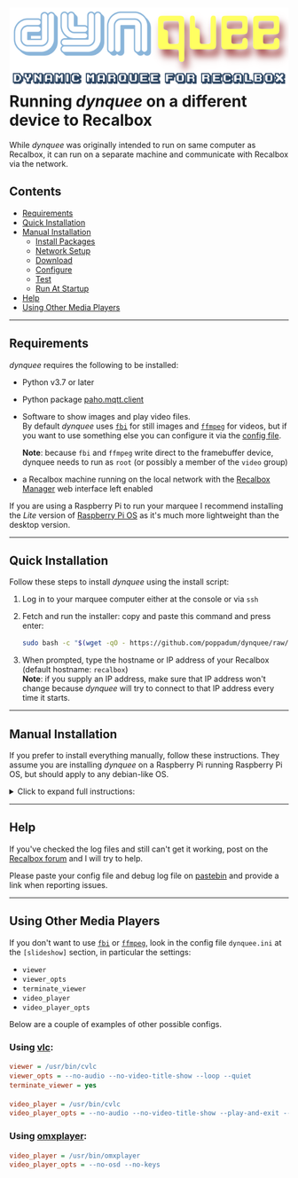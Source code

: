 ![dynquee: dynamic marquee for Recalbox][project-image]  
Running *dynquee* on a different device to Recalbox
===

While *dynquee* was originally intended to run on same computer as Recalbox, it can run on a separate machine and communicate with Recalbox via the network.


## Contents
- [Requirements](#requirements)
- [Quick Installation](#quick-installation)
- [Manual Installation](#manual-installation)
    - [Install Packages](#install-packages)
    - [Network Setup](#network-setup)
    - [Download](#download)
    - [Configure](#configure)
    - [Test](#test)
    - [Run At Startup](#run-at-startup)
- [Help](#help)
- [Using Other Media Players](#using-other-media-players)

---


## Requirements
*dynquee* requires the following to be installed:

- Python v3.7 or later

- Python package [paho.mqtt.client][py-paho-mqtt]

- Software to show images and play video files. \
    By default *dynquee* uses [`fbi`][fbi] for still images and [`ffmpeg`][ffmpeg] for videos, but if you want to use something else you can configure it via the [config file](#configure).
    <!-- **TODO**: Is fbi still available for bullseye? -->

    **Note**: because `fbi` and `ffmpeg` write direct to the framebuffer device, dynquee needs to run as `root` (or possibly a member of the `video` group)

- a Recalbox machine running on the local network with the [Recalbox Manager][recalbox-manager] web interface left enabled

If you are using a Raspberry Pi to run your marquee I recommend installing the *Lite* version of [Raspberry Pi OS][raspi-os] as it's much more lightweight than the desktop version.

---

## Quick Installation

Follow these steps to install *dynquee* using the install script:

1. Log in to your marquee computer either at the console or via `ssh`

1. Fetch and run the installer: copy and paste this command and press enter:
    ```sh
    sudo bash -c "$(wget -qO - https://github.com/poppadum/dynquee/raw/main/install/install-remote.sh)"
    ```

1. When prompted, type the hostname or IP address of your Recalbox (default hostname: `recalbox`)  
    **Note**: if you supply an IP address, make sure that IP address won't change
    because *dynquee* will try to connect to that IP address every time it starts.

---

## Manual Installation
If you prefer to install everything manually, follow these instructions. 
They assume you are installing *dynquee* on a Raspberry Pi running Raspberry Pi OS, but should apply to any debian-like OS.

<details>
<summary>Click to expand full instructions:</summary>

### Install Packages
Install the required packages with:  
```sh
sudo apt install python3 python3-paho-mqtt fbi ffmpeg
```

### Network Setup
1. Make sure the marquee computer is connected to the same local network as Recalbox

1. Optional: give Recalbox a static IP, either by [editing the Recalbox config file][recalbox-static-ip] or adding a reservation in your DHCP server

1. Test connectivity by pinging Recalbox by hostname or IP address from your marquee machine:  
    ```sh
    $ ping -c 5 recalbox
    PING recalbox (10.0.0.70) 56(84) bytes of data.
    64 bytes from recalbox (10.0.0.70): icmp_seq=1 ttl=64 time=5.93 ms
    64 bytes from recalbox (10.0.0.70): icmp_seq=2 ttl=64 time=6.35 ms
    64 bytes from recalbox (10.0.0.70): icmp_seq=3 ttl=64 time=5.43 ms
    64 bytes from recalbox (10.0.0.70): icmp_seq=4 ttl=64 time=5.55 ms
    64 bytes from recalbox (10.0.0.70): icmp_seq=5 ttl=64 time=6.81 ms

    --- recalbox ping statistics ---
    5 packets transmitted, 5 received, 0% packet loss, time 9ms
    rtt min/avg/max/mdev = 5.426/6.011/6.808/0.520 ms

    ```
    If ping fails to get a reply, double-check the hostname / IP address of your Recalbox and that it's connected to your local network.

    Once ping is working, make a note of the hostname or IP address of your Recalbox.


### Download
1. Decide where to locate *dynquee*: the default is `/opt/dynquee`

1. Create the directory:  
    ```sh
    sudo mkdir -p /opt/dynquee
    ```

1. Change to that directory:  
    ```sh
    cd /opt/dynquee
    ```

1. Download the *dynquee* release and unzip it:  
     ```sh
     sudo wget https://github.com/poppadum/dynquee/releases/latest/download/dynquee.zip
     sudo unzip dynquee.zip
     ```

### Configure

1. Copy the config file for remote running:
    ```sh
    sudo cp install/dynquee-remote.ini ./dynquee.ini
    ```


1. Optional: make the `media/` directory world-writeable so you can copy files to it without `sudo`:  
    ```sh
    sudo chmod -R a+w ./media/
    ```


1. Edit the config file `dynquee.ini` as follows:

    - in the `[global]` section, change `dynquee_path` if you installed dynquee somewhere other than `/opt/dynquee`

    - in the `[recalbox]` section, change `host` to the hostname or IP address of your Recalbox you noted earlier


### Test
Try running the command `sudo ./dynquee.py`. If all goes well, you should see the startup image on your marquee display. Check that it responds to Recalbox actions by selecting a game system: the marquee should change to the logo or console image of that system.

Press Ctrl+C to stop the program.

If it doesn't work as expected, check the log files in the `logs/` directory:  
- `logs/dynquee.log` contains the summary log
- `logs/dynquee.debug.log` contains the full debug log

If you've checked the logs and still can't see what's wrong, see the [help section](#help).


### Run At Startup

There are various ways to get dynquee to run when the machine starts. \
Recent releases of Raspberry Pi OS use [systemd][systemd] so that's what I recommend.

1. Copy the `systemd` unit file to the systemd directory, and enable it:
    ```sh
    sudo cp install/dynquee.service /etc/systemd/system/
    ```

1. If you installed *dynquee* somewhere other than `/opt/dynquee`, edit the file
   `/etc/systemd/system/dynquee.service` and update the `WorkingDirectory` and `ExecStart` lines.

1. Enable the service:
    ```sh
    sudo systemctl daemon-reload
    sudo systemctl enable dynquee.service
    ```

1. Start the service: 
    ```sh
    sudo systemctl start dynquee.service
    ```

If you don't want to use `systemd`, you could add the startup command to `root`'s crontab e.g.  
`@reboot /opt/dynquee/dynquee.py`  
or  add it to `/etc/rc.local`

To test, reboot your marquee machine and check that *dynquee* starts automatically.

</details>

---


## Help
If you've checked the log files and still can't get it working,
post on the [Recalbox forum][recalbox-forum-commproj] and I will try to help.

Please paste your config file and debug log file on [pastebin][pastebin] and provide a link when reporting issues.

---


## Using Other Media Players
If you don't want to use [`fbi`][fbi] or [`ffmpeg`][ffmpeg], look in the config file `dynquee.ini` at the `[slideshow]` section, in particular the settings:  
- `viewer`
- `viewer_opts`
- `terminate_viewer`
- `video_player`
- `video_player_opts`

Below are a couple of examples of other possible configs.

### Using [vlc][vlc]:
```ini
viewer = /usr/bin/cvlc
viewer_opts = --no-audio --no-video-title-show --loop --quiet
terminate_viewer = yes

video_player = /usr/bin/cvlc
video_player_opts = --no-audio --no-video-title-show --play-and-exit --quiet

```

### Using [omxplayer][omxplayer]:
```ini
video_player = /usr/bin/omxplayer
video_player_opts = --no-osd --no-keys
```


<!-- LINKS & IMAGES -->
[fbi]: https://git.kraxel.org/cgit/fbida/
[ffmpeg]: https://ffmpeg.org
[omxplayer]: https://github.com/popcornmix/omxplayer/blob/master/README.md
[pastebin]: https://pastebin.com/
[project-image]: ../dynquee.png
[py-paho-mqtt]: https://pypi.org/project/paho-mqtt/
[raspi-os]: https://www.raspberrypi.com/software/
[recalbox-forum-commproj]: https://forum.recalbox.com/category/13/community-projects
[recalbox-manager]: https://wiki.recalbox.com/en/tutorials/system/access/recalbox-manager-web-interface
[recalbox-static-ip]: https://wiki.recalbox.com/en/tutorials/network/ip/static-manual-ip
[systemd]: https://systemd.io/
[vlc]: https://www.videolan.org/vlc/
